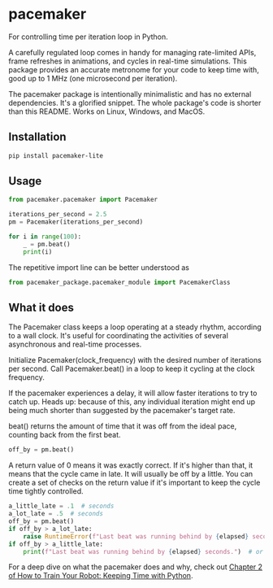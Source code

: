 # pacemaker
For controlling time per iteration loop in Python.

A carefully regulated loop comes in handy for managing rate-limited APIs,
frame refreshes in animations, and cycles in real-time simulations.
This package provides an accurate metronome for your code to keep time with,
good up to 1 MHz (one microsecond per iteration).

The pacemaker package is intentionally minimalistic and has no external dependencies.
It's a glorified snippet. The whole package's code is shorter than this README.
Works on Linux, Windows, and MacOS.

## Installation

```bash
pip install pacemaker-lite
```

## Usage

```python
from pacemaker.pacemaker import Pacemaker

iterations_per_second = 2.5
pm = Pacemaker(iterations_per_second)

for i in range(100):
    _ = pm.beat()
    print(i)
```

The repetitive import line can be better understood as
```python
from pacemaker_package.pacemaker_module import PacemakerClass
```

## What it does

The Pacemaker class keeps a loop operating at a steady rhythm,
according to a wall clock. It's useful for coordinating the activities
of several asynchronous and real-time processes.

Initialize Pacemaker(clock_frequency) with the desired number of iterations per second.
Call Pacemaker.beat() in a loop to keep it cycling
at the clock frequency.

If the pacemaker experiences a delay, it will allow faster iterations to try
to catch up. Heads up: because of this, any individual iteration might end up being much
shorter than suggested by the pacemaker's target rate.

beat() returns the amount of time that it was off from the ideal pace, counting
back from the first beat.
```python
off_by = pm.beat()
```
A return value of 0 means it
was exactly correct. If it's higher than that, it means that the
cycle came in late.
It will usually be off by a little. You can create a
set of checks on the return value if it's important to keep the cycle
time tightly controlled.
```python
a_little_late = .1  # seconds
a_lot_late = .5  # seconds
off_by = pm.beat()
if off_by > a_lot_late:
    raise RuntimeError(f"Last beat was running behind by {elapsed} seconds.")
if off_by > a_little_late:
    print(f"Last beat was running behind by {elapsed} seconds.")  # or log this
```

For a deep dive on what the pacemaker does and why, check out
[Chapter 2 of How to Train Your Robot: Keeping Time with Python](https://brandonrohrer.com/httyr2pdf).
